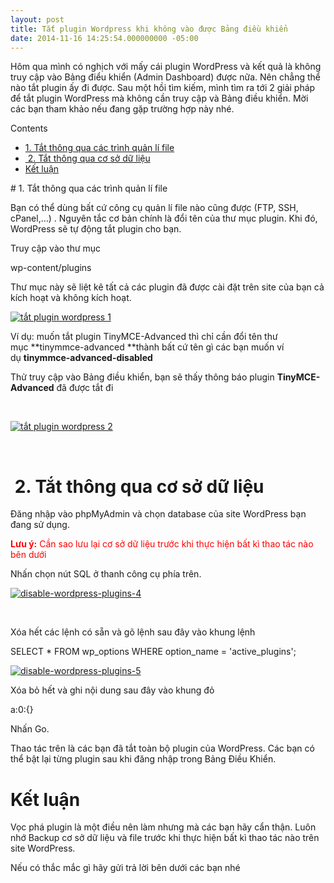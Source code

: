 ```yaml
---
layout: post
title: Tắt plugin Wordpress khi không vào được Bảng điều khiển
date: 2014-11-16 14:25:54.000000000 -05:00
---
```


Hôm qua mình có nghịch với mấy cái plugin WordPress và kết quả là không truy cập vào Bảng điểu khiển (Admin Dashboard) được nữa. Nên chẳng thể nào tắt plugin ấy đi được. Sau một hồi tìm kiếm, mình tìm ra tới 2 giải pháp để tắt plugin WordPress mà không cần truy cập và Bảng điều khiển. Mời các bạn tham khảo nếu đang gặp trường hợp này nhé.

<div class="toc_wrap_right toc_transparent no_bullets" id="toc_container">Contents

- [1. Tắt thông qua các trình quản lí file](#1_Tt_thng_qua_cc_trnh_qun_l_file)
- [ 2. Tắt thông qua cơ sở dữ liệu](#2_Tt_thng_qua_c_s_d_liu)
- [Kết luận](#Kt_lun)

</div>
# <span id="1_Tt_thng_qua_cc_trnh_qun_l_file">1. Tắt thông qua các trình quản lí file</span>

Bạn có thể dùng bất cứ công cụ quản lí file nào cũng được (FTP, SSH, cPanel,…) . Nguyên tắc cơ bản chính là đổi tên của thư mục plugin. Khi đó, WordPress sẽ tự động tắt plugin cho bạn.

Truy cập vào thư mục

wp-content/plugins

Thư mục này sẽ liệt kê tất cả các plugin đã được cài đặt trên site của bạn cả kích hoạt và không kích hoạt.

[![tắt plugin wordpress 1](https://khoanguyen.me/wp-content/uploads/2014/11/disable-wordpress-plugins-1-285x300.jpg)](https://khoanguyen.me/wp-content/uploads/2014/11/disable-wordpress-plugins-1.jpg)

Ví dụ: muốn tắt plugin TinyMCE-Advanced thì chỉ cần đổi tên thư mục **tinymmce-advanced **thành bất cứ tên gì các bạn muốn ví dụ **tinymmce-advanced-disabled**

Thử truy cập vào Bảng điều khiển, bạn sẽ thấy thông báo plugin **TinyMCE-Advanced** đã được tắt đi

 

[![tắt plugin wordpress 2](http://khoanguyen.me/wp-content/uploads/2015/01/disable-wordpress-plugins-2_dohhca.jpg)](http://khoanguyen.me/wp-content/uploads/2015/01/disable-wordpress-plugins-2_dohhca.jpg)

 


# <span id="2_Tt_thng_qua_c_s_d_liu"> 2. Tắt thông qua cơ sở dữ liệu</span>

Đăng nhập vào phpMyAdmin và chọn database của site WordPress bạn đang sử dụng.

<span style="color: #ff0000;">**Lưu ý:** Cần sao lưu lại cơ sở dữ liệu trước khi thực hiện bất kì thao tác nào bên dưới</span>

Nhấn chọn nút SQL ở thanh công cụ phía trên.

[![disable-wordpress-plugins-4](http://khoanguyen.me/wp-content/uploads/2015/01/disable-wordpress-plugins-4_yzlefg.jpg)](http://khoanguyen.me/wp-content/uploads/2015/01/disable-wordpress-plugins-4_yzlefg.jpg)

 

Xóa hết các lệnh có sẵn và gõ lệnh sau đây vào khung lệnh

SELECT * FROM wp_options WHERE option_name = 'active_plugins';

[![disable-wordpress-plugins-5](http://khoanguyen.me/wp-content/uploads/2015/01/disable-wordpress-plugins-5_ov7h0r.jpg)](http://khoanguyen.me/wp-content/uploads/2015/01/disable-wordpress-plugins-5_ov7h0r.jpg)

Xóa bỏ hết và ghi nội dung sau đây vào khung đỏ

a:0:{}

Nhấn Go.

Thao tác trên là các bạn đã tắt toàn bộ plugin của WordPress. Các bạn có thể bật lại từng plugin sau khi đăng nhập trong Bảng Điều Khiển.


# <span id="Kt_lun">Kết luận</span>

Vọc phá plugin là một điều nên làm nhưng mà các bạn hãy cẩn thận. Luôn nhớ Backup cơ sở dữ liệu và file trước khi thực hiện bất kì thao tác nào trên site WordPress.

Nếu có thắc mắc gì hãy gửi trả lời bên dưới các bạn nhé


